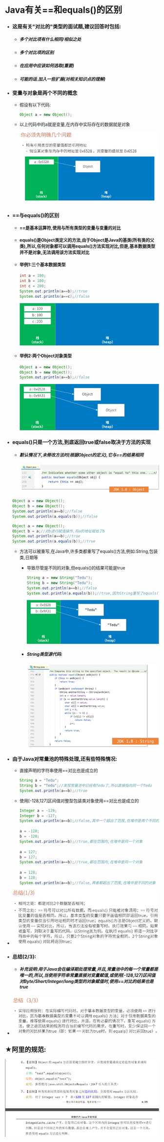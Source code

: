 # Java有关==和equals()的区别

- ### 这是有关"对比的"类型的面试题,建议回答时包括:

  - ##### 多个对比项有什么相同/相似之处

  - ##### 多个对比项的区别

  - ##### 在应用中应该如何选取(重要)

  - ##### 可能的话.加入一些扩展(对相关知识点的理解)

- ### 变量与对象是两个不同的概念

  - 假设有以下代码:

    ```java
    Object a = new Object();
    ```

  - 以上代码中的a就是变量,在内存中实际存在的数据就是对象

    ![image-20221017130030183](images/image-20221017130030183.png)

- ### ==与equals()的区别

  - #### ==是基本运算符,使用与所有类型的变量与变量的对比

  - #### equals()是Object类定义的方法,由于Object是Java的基类(所有类的父类),所以,任何对象都可以调用equals()方法实现对比,但是,基本数据类型并不是对象,无法调用该方法实现对比

  - #### 举例1:三个基本数据类型

    ```java
    int a = 100;
    int b = 100;
    int c = 200;
    System.out.println(a==b);//true
    System.out.println(a==c);//false
    ```

    ![image-20221017130615963](images/image-20221017130615963.png)

  - #### 举例2:两个Object对象类型

    ```java
    Object a = new Object();
    Object b = new Object();
    System.out.println(a==b);//false
    ```

    ![image-20221017130801105](images/image-20221017130801105.png)

- ### equals()只是一个方法,到底返回true或false取决于方法的实现

  - ##### 默认情况下,未修改方法时(根据Object的定义),它与==的结果相同

    ![image-20221017131141865](images/image-20221017131141865.png)

  ```java
  Object a = new Object();
  Object b = new Object();
  System.out.println(a==b);//false
  System.out.println(a.equals(b));//false
  ```

  ```java
  Object a = new Object();
  Object b = a;//对b进行赋值操作,将a的地址赋给了b
  System.out.println(a==b);//true
  System.out.println(a.equals(b));//true
  ```

  - 方法可以被重写,在Java中,许多类都重写了equals()方法,例如:String,包装类,日期等

    - 导致尽管是不同的对象,但equals()的结果可能是true

      ```java
      String a = new String("Tedu");
      String b = new String("Tedu");
      System.out.println(a==b);//false
      System.out.println(a.equals(b));//true,因为String重写了equals()方法
      ```

      ![image-20221017131752255](images/image-20221017131752255.png)

    - ##### String类型源代码:

      ![image-20221017131906026](images/image-20221017131906026.png)

- ### 由于Java对常量池的特殊处理,还有些特殊情况:

  - 直接声明的字符串使用==对比也是成立的

    ```java
    String a = "Tedu";
    String b = "Tedu";//发现常量池中已经有Tedu了,所以直接指向同一个Tedu
    System.out.println(a==b);//true
    ```

  - 使用[-128,127]区间值对整型包装类对象使用==对比也是成立的

    ```java
    Integer a = -129;
    Integer b = -127;
    System.out.println(a==b);//false,其中一个超出了范围,在堆中是两个不同的对象
    
    a = -128;
    b = -128;
    System.out.println(a==b);//true,都在范围内,在堆中是同一个对象
    
    a = 127;
    b = 127;
    System.out.println(a==b);//true,都在范围内,在堆中是同一个对象
    
    a = 128;
    b = 128;
    System.out.println(a==b);//false,两者都超出了范围,在堆中是不同的对象
    ```

- ![image-20221017132801614](images/image-20221017132801614.png)

- ### 总结(2/3):

  - ##### 补充说明:用于Java会在编译期处理常量,并且,常量池中的每一个常量都是唯一的,所以,当使用字符串常量直接对变量赋值,或使用[-128,127]区间值对Byte/Short/Integer/long类型的对象赋值时,使用==对比的结果也是true

- ![image-20221017133100603](images/image-20221017133100603.png)

## ★阿里的规范:

![image-20221028161223812](images/image-20221028161223812.png)
